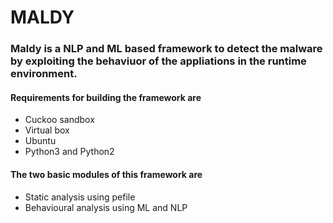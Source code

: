 # MALDY
### Maldy is a NLP and ML based framework to detect the malware by exploiting the behaviuor of the appliations in the runtime environment.

#### Requirements for building the framework are
- Cuckoo sandbox 
- Virtual box
- Ubuntu 
- Python3 and Python2

#### The two basic modules of this framework are
- Static analysis using pefile
- Behavioural analysis using ML and NLP
